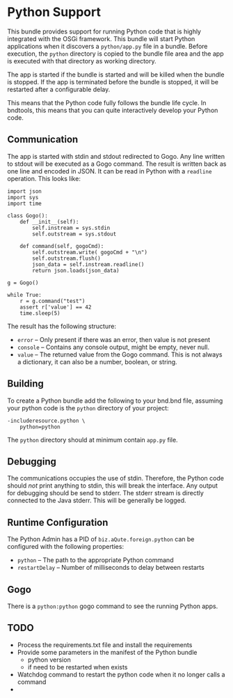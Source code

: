 # Python Support

This bundle provides support for running Python code that is highly integrated with the OSGi framework. This bundle
will start Python applications when it discovers a `python/app.py` file in a bundle. Before execution, the
`python` directory is copied to the bundle file area and the app is executed with that directory as working
directory.

The app is started if the bundle is started and will be killed when the bundle is stopped. If the app is terminated 
before the bundle is stopped, it will be restarted after a configurable delay.

This means that the Python code fully follows the bundle life cycle. In bndtools, this means that you can quite 
interactively develop your Python code.

## Communication

The app is started with stdin and stdout redirected to Gogo. Any line written to stdout will be executed as a
Gogo command. The result is written back as one line and encoded in JSON. It can be read in Python with a `readline` operation. This
looks like:

    import json
    import sys
    import time
    
    class Gogo():
        def __init__(self):
            self.instream = sys.stdin
            self.outstream = sys.stdout
            
        def command(self, gogoCmd):
            self.outstream.write( gogoCmd + "\n")
            self.outstream.flush()
            json_data = self.instream.readline()
            return json.loads(json_data)
        
    g = Gogo()
    
    while True:
        r = g.command("test")
        assert r['value'] == 42
        time.sleep(5)

The result has the following structure:

* `error` – Only present if there was an error, then value is not present
* `console` – Contains any console output, might be empty, never null.
* `value` – The returned value from the Gogo command. This is not always a dictionary, it can also be a number, boolean, or string.    

## Building

To create a Python bundle add the following to your bnd.bnd file, assuming your python code is the `python` directory of your project:

    -includeresource.python \
        python=python

The `python` directory should at minimum contain `app.py` file.

## Debugging

The communications occupies the use of stdin. Therefore, the Python code should _not_ print anything
to stdin, this will break the interface. Any output for debugging should be send to stderr. The stderr
stream is directly connected to the Java stderr. This will be generally be logged.


## Runtime Configuration

The Python Admin has a PID of `biz.aQute.foreign.python` can be configured with the following properties:

* `python` – The path to the appropriate Python command
* `restartDelay` – Number of milliseconds to delay between restarts

## Gogo

There is a `python:python` gogo command to see the running Python apps.

## TODO

* Process the requirements.txt file and install the requirements
* Provide some parameters in the manifest of the Python bundle
  * python version
  * if need to be restarted when exists
* Watchdog command to restart the python code when it no longer calls a command
* 
